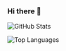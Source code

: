 ### Hi there 👋

![GitHub Stats](https://[github-readme-stats.vercel.app](https://github-readme-stats-nu-ochre-73.vercel.app/)/api?username=tommyskeff&theme=radical)


![Top Languages](https://[github-readme-stats.vercel.app](https://github-readme-stats-nu-ochre-73.vercel.app/)/api/top-langs/?username=tommyskeff&theme=radical)
